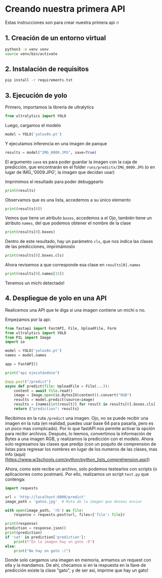 # Creando nuestra primera API

Estas instrucciones son para crear nuestra primera api 🔥

## 1. Creación de un entorno virtual

```bash
python3 -m venv venv
source venv/bin/activate
```

## 2. Instalación de requisitos

```bash
pip install -r requirements.txt

```

## 3. Ejecución de yolo

Primero, importamos la librería de ultralytics

```python
from ultralytics import YOLO
```

Luego, cargamos el modelo

```python
model = YOLO('yolov8n.pt')
```

Y ejecutamos inferencia en una imagen de panque

```python
results = model("IMG_0009.JPG", save=True)
```

El argumento `save` es para poder guardar la imagen con la caja de predicción, que encontrarán en el folder `runs/predictx/IMG_0009.JPG` (o en lugar de IMG_'0009.JPG', la imagen que decidan usar)

Imprimimos el resultado para poder debuggearlo

```python
print(results)
```

Observamos que es una lista, accedemos a su único elemento

```python
print(results[0])
```

Vemos que tiene un atributo `boxes`, accedemos a el 
Ojo, también tiene un atributo `names`, del que podemos obtener el nombre de la clase

```python
print(results[0].boxes)
```

Dentro de este resultado, hay un parámetro `cls`, que nos indica las clases de las predicciones, imprimámoslo

```python
print(results[0].boxes.cls)
```

Ahora revisemos a que corresponde esa clase en `results[0].names`

```python
print(results[0].names[15])
```

Tenemos un michi detectado!

## 4. Despliegue de yolo en una API

Realicemos una API que te diga si una imagen contiene un michi o no.

Empezamos por la api:

```python
from fastapi import FastAPI, File, UploadFile, Form
from ultralytics import YOLO
from PIL import Image
import io

model = YOLO('yolov8n.pt')
names = model.names

app = FastAPI()

print("api ejecutándose")

@app.post("/predict")
async def predict(file: UploadFile = File(...)):
    content = await file.read()
    image = Image.open(io.BytesIO(content)).convert("RGB")
    results = model.predict(source=image)
    results = [names[int(result)] for result in results[0].boxes.cls]
    return {"prediction": results}
```

Recibimos en la ruta `/predict` una imagen. Ojo, no se puede recibir una imagen en la ruta (en realidad, puedes usar base 64 para pasarla, pero es un poco mas complicado). Por lo que fastAPI nos permite activar la opción para recibir archivos. Después, lo leemos, convertimos la información de Bytes a una imagen RGB, y realizamos la predicción con el modelo. Ahora solo regresamos las clases que predijo (con un poquito de comprension de listas para regresar los nombres en lugar de los numeros de las clases, mas info (aqui)[https://www.w3schools.com/python/python_lists_comprehension.asp])

Ahora, como este recibe un archivo, solo podemos testearlos con scripts (o aplicaciones como postman). Por ello, realizamos un script `test.py` que contenga:

```python
import requests

url = 'http://localhost:8000/predict'
image_path = 'gatos.jpg'  # Ruta de la imagen que deseas enviar

with open(image_path, 'rb') as file:
    response = requests.post(url, files={'file': file})

print(response)
prediction = response.json()
print(prediction)
if 'cat' in prediction['prediction']:
    print(f"En la imagen hay un gato :D")
else:
    print("No hay un gato :(")
```

Donde solo cargamos una imagen en memoria, armamos un request con ella y la mandamos. De ahí, checamos si en la respuesta en la llave de predicción existe la clase "gato", y de ser así, imprime que hay un gato!